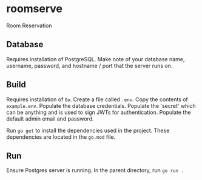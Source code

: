 # roomserve
Room Reservation 

## Database
Requires installation of PostgreSQL. Make note of your database name, username, password, and hostname / port that the server runs on.

## Build
Requires installation of `Go`. Create a file called `.env`. Copy the contents of `example.env`. Populate the database credentials. Populate the 'secret' which can be anything and is used to sign JWTs for authentication. Populate the default admin email and password.

Run `go get` to install the dependencies used in the project. These dependencies are located in the `go.mod` file.

## Run
Ensure Postgres server is running. In the parent directory, run `go run .`